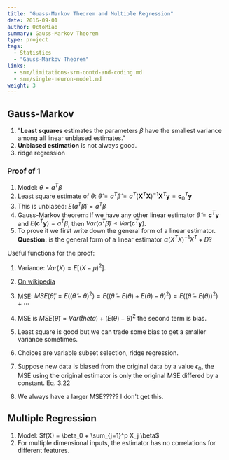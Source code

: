 ```yaml
---
title: "Guass-Markov Theorem and Multiple Regression"
date: 2016-09-01
author: OctoMiao
summary: Gauss-Markov Theorem
type: project
tags:
  - Statistics
  - "Gauss-Markov Theorem"
links:
  - snm/limitations-srm-contd-and-coding.md
  - snm/single-neuron-model.md
weight: 3
---
```



## Gauss-Markov

1. "**Least squares** estimates the parameters $\beta$ have the smallest variance among all linear unbiased estimates."
2. **Unbiased estimation** is not always good.
3. ridge regression

### Proof of 1

1. Model: $\theta = a^T \beta$
2. Least square estimate of $\theta$: $\hat\theta = a^T \hat \beta = a^T ( \mathbf X^T \mathbf X )^{-1} \mathbf X^T \mathbf y = \mathbf c_0^T \mathbf y$
3. This is unbiased: $E(a^T\hat\beta) = a^T\beta$
4. Gauss-Markov theorem: If we have any other linear estimator $\tilde \theta = \mathbf c^T \mathbf y$ and $E(\mathbf c^T \mathbf y)=a^T \beta$, then $Var(a^T\hat \beta)\leq Var(\mathbf c^T \mathbf y)$.
5. To prove it we first write down the general form of a linear estimator. **Question:** is the general form of a linear estimator $\alpha (X^T X)^{-1} X^T + D$?



Useful functions for the proof:

1. Variance: $Var(X) = E[ (X - \mu)^2 ]$.
2. [On wikipedia](https://en.wikipedia.org/wiki/Gauss%E2%80%93Markov_theorem#Proof)


1. MSE: $MSE(\tilde\theta) = E( (\tilde\theta -\theta)^2 ) = E( (\tilde \theta - E(\theta) + E(\theta) - \theta)^2 ) = E( (\tilde\theta - E(\theta))^2 ) + \cdots$
2. MSE is $MSE(\tilde \theta) = Var(\tilde theta) + (E(\theta) -\theta)^2$ the second term is bias.
3. Least square is good but we can trade some bias to get a smaller variance sometimes.
4. Choices are variable subset selection, ridge regression.



1. Suppose new data is biased from the original data by a value $\epsilon_0$, the MSE using the original estimator is only the original MSE differed by a constant. Eq. 3.22
2. We always have a larger MSE????? I don't get this.


## Multiple Regression

1. Model: $f(X) = \beta_0 + \sum_{j=1}^p X_j \beta$
2. For multiple dimensional inputs, the estimator has no correlations for different features.
